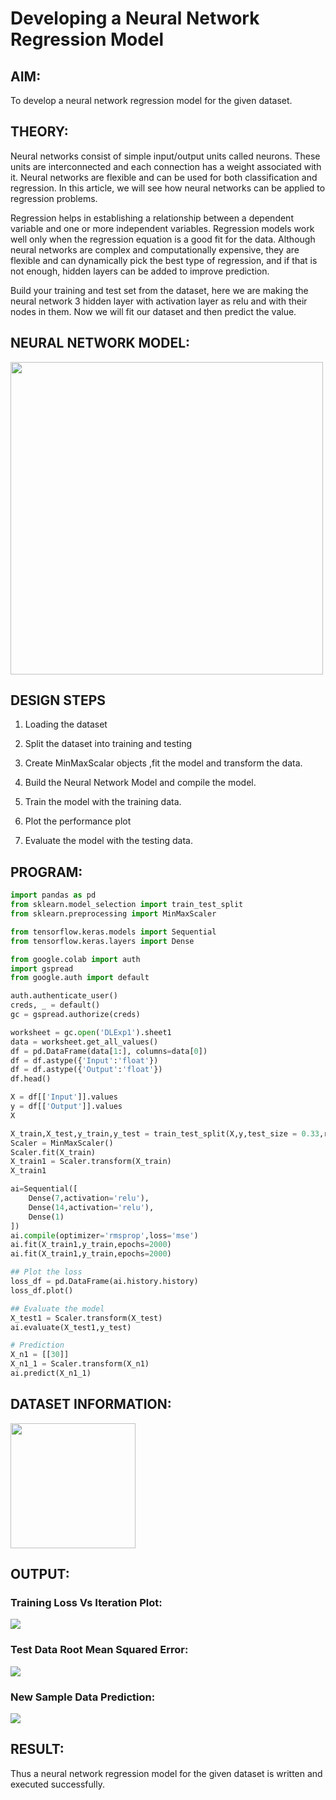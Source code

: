 # Developing a Neural Network Regression Model

## AIM:

To develop a neural network regression model for the given dataset.

## THEORY:

Neural networks consist of simple input/output units called neurons. These units are interconnected and each connection has a weight associated with it. Neural networks are flexible and can be used for both classification and regression. In this article, we will see how neural networks can be applied to regression problems.

Regression helps in establishing a relationship between a dependent variable and one or more independent variables. Regression models work well only when the regression equation is a good fit for the data. Although neural networks are complex and computationally expensive, they are flexible and can dynamically pick the best type of regression, and if that is not enough, hidden layers can be added to improve prediction.

Build your training and test set from the dataset, here we are making the neural network 3 hidden layer with activation layer as relu and with their nodes in them. Now we will fit our dataset and then predict the value.

## NEURAL NETWORK MODEL:

<img height="500" src="https://github.com/Aashima02/basic-nn-model/assets/93427086/21a17037-96ee-420a-801d-556a4d54c073">


## DESIGN STEPS

1. Loading the dataset

2. Split the dataset into training and testing

3. Create MinMaxScalar objects ,fit the model and transform the data.

4. Build the Neural Network Model and compile the model.

5. Train the model with the training data.

6. Plot the performance plot

7. Evaluate the model with the testing data.

## PROGRAM:
```python
import pandas as pd
from sklearn.model_selection import train_test_split
from sklearn.preprocessing import MinMaxScaler

from tensorflow.keras.models import Sequential
from tensorflow.keras.layers import Dense

from google.colab import auth
import gspread
from google.auth import default

auth.authenticate_user()
creds, _ = default()
gc = gspread.authorize(creds)

worksheet = gc.open('DLExp1').sheet1
data = worksheet.get_all_values()
df = pd.DataFrame(data[1:], columns=data[0])
df = df.astype({'Input':'float'})
df = df.astype({'Output':'float'})
df.head()

X = df[['Input']].values
y = df[['Output']].values
X

X_train,X_test,y_train,y_test = train_test_split(X,y,test_size = 0.33,random_state = 33)
Scaler = MinMaxScaler()
Scaler.fit(X_train)
X_train1 = Scaler.transform(X_train)
X_train1

ai=Sequential([
    Dense(7,activation='relu'),
    Dense(14,activation='relu'),
    Dense(1)
])
ai.compile(optimizer='rmsprop',loss='mse')
ai.fit(X_train1,y_train,epochs=2000)
ai.fit(X_train1,y_train,epochs=2000)

## Plot the loss
loss_df = pd.DataFrame(ai.history.history)
loss_df.plot()

## Evaluate the model
X_test1 = Scaler.transform(X_test)
ai.evaluate(X_test1,y_test)

# Prediction
X_n1 = [[30]]
X_n1_1 = Scaler.transform(X_n1)
ai.predict(X_n1_1)
```

## DATASET INFORMATION:

<img width="200" src="https://github.com/Aashima02/basic-nn-model/assets/93427086/c6f062bc-91f8-486d-852b-3c9a8578937e">


## OUTPUT:

### Training Loss Vs Iteration Plot:

<img widtht="150" src="https://github.com/Aashima02/basic-nn-model/assets/93427086/c831c691-939b-4021-b655-f9f038588079">


### Test Data Root Mean Squared Error:

<img src="https://github.com/Aashima02/basic-nn-model/assets/93427086/29dec5d3-187f-491f-b5f4-b90294b4b85e">


### New Sample Data Prediction:

<img src="https://github.com/Aashima02/basic-nn-model/assets/93427086/1b94db2d-14de-4ef8-b62b-ae7c78db8d57">


## RESULT:
Thus a neural network regression model for the given dataset is written and executed successfully.
